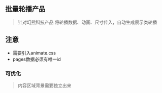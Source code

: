 ## 批量轮播产品

> 针对幻熊科技产品
> 将轮播数据、动画、尺寸传入，自动生成展示类轮播

## 注意
* 需要引入animate.css
* pages数据必须有唯一id

### 可优化
> 内容区域背景需要独立出来
